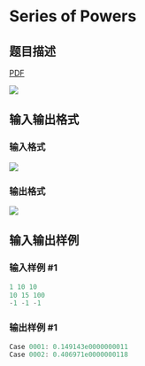 # Series of Powers

## 题目描述

[problemUrl]: https://uva.onlinejudge.org/index.php?option=com_onlinejudge&Itemid=8&category=23&page=show_problem&problem=2131

[PDF](https://uva.onlinejudge.org/external/111/p11190.pdf)

![](https://cdn.luogu.com.cn/upload/vjudge_pic/UVA11190/828a28990c1f601aed679085a77ef4311c043876.png)

## 输入输出格式

### 输入格式

![](https://cdn.luogu.com.cn/upload/vjudge_pic/UVA11190/e525cbaf68a8b2f0e1c1b1b748163f623c88d9c4.png)

### 输出格式

![](https://cdn.luogu.com.cn/upload/vjudge_pic/UVA11190/bec377186f542c8d8937bf6cd1d73f48af24e43c.png)

## 输入输出样例

### 输入样例 #1

```cpp
1 10 10
10 15 100
-1 -1 -1
```


### 输出样例 #1

```cpp
Case 0001: 0.149143e0000000011
Case 0002: 0.406971e0000000118
```


